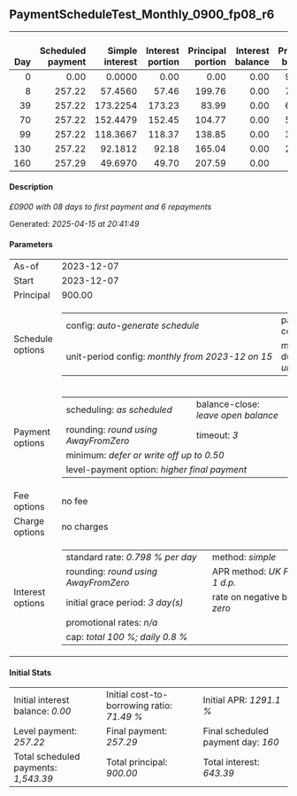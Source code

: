 <h2>PaymentScheduleTest_Monthly_0900_fp08_r6</h2>
<table>
    <thead style="vertical-align: bottom;">
        <th style="text-align: right;">Day</th>
        <th style="text-align: right;">Scheduled payment</th>
        <th style="text-align: right;">Simple interest</th>
        <th style="text-align: right;">Interest portion</th>
        <th style="text-align: right;">Principal portion</th>
        <th style="text-align: right;">Interest balance</th>
        <th style="text-align: right;">Principal balance</th>
        <th style="text-align: right;">Total simple interest</th>
        <th style="text-align: right;">Total interest</th>
        <th style="text-align: right;">Total principal</th>
    </thead>
    <tr style="text-align: right;">
        <td class="ci00">0</td>
        <td class="ci01" style="white-space: nowrap;">0.00</td>
        <td class="ci02">0.0000</td>
        <td class="ci03">0.00</td>
        <td class="ci04">0.00</td>
        <td class="ci05">0.00</td>
        <td class="ci06">900.00</td>
        <td class="ci07">0.0000</td>
        <td class="ci08">0.00</td>
        <td class="ci09">0.00</td>
    </tr>
    <tr style="text-align: right;">
        <td class="ci00">8</td>
        <td class="ci01" style="white-space: nowrap;">257.22</td>
        <td class="ci02">57.4560</td>
        <td class="ci03">57.46</td>
        <td class="ci04">199.76</td>
        <td class="ci05">0.00</td>
        <td class="ci06">700.24</td>
        <td class="ci07">57.4560</td>
        <td class="ci08">57.46</td>
        <td class="ci09">199.76</td>
    </tr>
    <tr style="text-align: right;">
        <td class="ci00">39</td>
        <td class="ci01" style="white-space: nowrap;">257.22</td>
        <td class="ci02">173.2254</td>
        <td class="ci03">173.23</td>
        <td class="ci04">83.99</td>
        <td class="ci05">0.00</td>
        <td class="ci06">616.25</td>
        <td class="ci07">230.6814</td>
        <td class="ci08">230.69</td>
        <td class="ci09">283.75</td>
    </tr>
    <tr style="text-align: right;">
        <td class="ci00">70</td>
        <td class="ci01" style="white-space: nowrap;">257.22</td>
        <td class="ci02">152.4479</td>
        <td class="ci03">152.45</td>
        <td class="ci04">104.77</td>
        <td class="ci05">0.00</td>
        <td class="ci06">511.48</td>
        <td class="ci07">383.1293</td>
        <td class="ci08">383.14</td>
        <td class="ci09">388.52</td>
    </tr>
    <tr style="text-align: right;">
        <td class="ci00">99</td>
        <td class="ci01" style="white-space: nowrap;">257.22</td>
        <td class="ci02">118.3667</td>
        <td class="ci03">118.37</td>
        <td class="ci04">138.85</td>
        <td class="ci05">0.00</td>
        <td class="ci06">372.63</td>
        <td class="ci07">501.4960</td>
        <td class="ci08">501.51</td>
        <td class="ci09">527.37</td>
    </tr>
    <tr style="text-align: right;">
        <td class="ci00">130</td>
        <td class="ci01" style="white-space: nowrap;">257.22</td>
        <td class="ci02">92.1812</td>
        <td class="ci03">92.18</td>
        <td class="ci04">165.04</td>
        <td class="ci05">0.00</td>
        <td class="ci06">207.59</td>
        <td class="ci07">593.6772</td>
        <td class="ci08">593.69</td>
        <td class="ci09">692.41</td>
    </tr>
    <tr style="text-align: right;">
        <td class="ci00">160</td>
        <td class="ci01" style="white-space: nowrap;">257.29</td>
        <td class="ci02">49.6970</td>
        <td class="ci03">49.70</td>
        <td class="ci04">207.59</td>
        <td class="ci05">0.00</td>
        <td class="ci06">0.00</td>
        <td class="ci07">643.3743</td>
        <td class="ci08">643.39</td>
        <td class="ci09">900.00</td>
    </tr>
</table>
<h4>Description</h4>
<p><i>£0900 with 08 days to first payment and 6 repayments</i></p>
<p>Generated: <i>2025-04-15 at 20:41:49</i></p>
<h4>Parameters</h4>
<table>
    <tr>
        <td>As-of</td>
        <td>2023-12-07</td>
    </tr>
    <tr>
        <td>Start</td>
        <td>2023-12-07</td>
    </tr>
    <tr>
        <td>Principal</td>
        <td>900.00</td>
    </tr>
    <tr>
        <td>Schedule options</td>
        <td>
            <table>
                <tr>
                    <td>config: <i>auto-generate schedule</i></td>
                    <td>payment count: <i>6</i></td>
                </tr>
                <tr>
                    <td style="white-space: nowrap;">unit-period config: <i>monthly from 2023-12 on 15</i></td>
                    <td>max duration: <i>unlimited</i></td>
                </tr>
            </table>
        </td>
    </tr>
    <tr>
        <td>Payment options</td>
        <td>
            <table>
                <tr>
                    <td>scheduling: <i>as scheduled</i></td>
                    <td>balance-close: <i>leave&nbsp;open&nbsp;balance</i></td>
                </tr>
                <tr>
                    <td>rounding: <i>round using AwayFromZero</i></td>
                    <td>timeout: <i>3</i></td>
                </tr>
                <tr>
                    <td colspan='2'>minimum: <i>defer&nbsp;or&nbsp;write&nbsp;off&nbsp;up&nbsp;to&nbsp;0.50</i></td>
                </tr>
                <tr>
                    <td colspan='2'>level-payment option: <i>higher&nbsp;final&nbsp;payment</i></td>
                </tr>
            </table>
        </td>
    </tr>
    <tr>
        <td>Fee options</td>
        <td>no fee
        </td>
    </tr>
    <tr>
        <td>Charge options</td>
        <td>no charges
        </td>
    </tr>
    <tr>
        <td>Interest options</td>
        <td>
            <table>
                <tr>
                    <td>standard rate: <i>0.798 % per day</i></td>
                    <td>method: <i>simple</i></td>
                </tr>
                <tr>
                    <td>rounding: <i>round using AwayFromZero</i></td>
                    <td>APR method: <i>UK FCA to 1 d.p.</i></td>
                </tr>
                <tr>
                    <td>initial grace period: <i>3 day(s)</i></td>
                    <td>rate on negative balance: <i>zero</i></td>
                </tr>
                <tr>
                    <td colspan="2">promotional rates: <i><i>n/a</i></i></td>
                </tr>
                <tr>
                    <td colspan="2">cap: <i>total 100 %; daily 0.8 %</td>
                </tr>
            </table>
        </td>
    </tr>
</table>
<h4>Initial Stats</h4>
<table>
    <tr>
        <td>Initial interest balance: <i>0.00</i></td>
        <td>Initial cost-to-borrowing ratio: <i>71.49 %</i></td>
        <td>Initial APR: <i>1291.1 %</i></td>
    </tr>
    <tr>
        <td>Level payment: <i>257.22</i></td>
        <td>Final payment: <i>257.29</i></td>
        <td>Final scheduled payment day: <i>160</i></td>
    </tr>
    <tr>
        <td>Total scheduled payments: <i>1,543.39</i></td>
        <td>Total principal: <i>900.00</i></td>
        <td>Total interest: <i>643.39</i></td>
    </tr>
</table>
